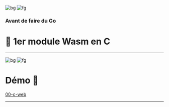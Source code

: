 
![bg](#3AF1F2)
![fg](#000000)

### Avant de faire du Go
# 👀 1er module Wasm en C

---
<!--
`main.c`
```c
#define WASM_EXPORT __attribute__((visibility("default")))

WASM_EXPORT
float power(float number, int pow) {
 float res = number;
   for (int i = 0;i < pow - 1; i++) {
     res = res * number;
   }
 return res;
}

WASM_EXPORT
char* greet()
{
    static char str[12] = "hello world!";
    return (char*)str;
}
```

---
#### Build

```bash
clang --target=wasm32 \
  --no-standard-libraries -Wl,--export-all -Wl, \
  --no-entry -o main.wasm main.c
```

---

`index.html`
```javascript
WebAssembly.instantiateStreaming(fetch("main.wasm"))
  .then(({ instance }) => {
    console.log("👋 main.wasm is loaded")

    const value = instance.exports.power(2, 2)

    console.log(`🤖 value: ${value}`)
    console.log(`👋 greet: ${instance.exports.greet()}`)

  })
  .catch(error => {
    console.log("😡 ouch", error)
  })
```

---
-->
![bg](#000000)
![fg](#FFFFFF)
# Démo 🚀


<a href="https://github.com/wasm-university/sunny-tech-2022/tree/main/00-c-web" target="_blank">00-c-web</a>

---
